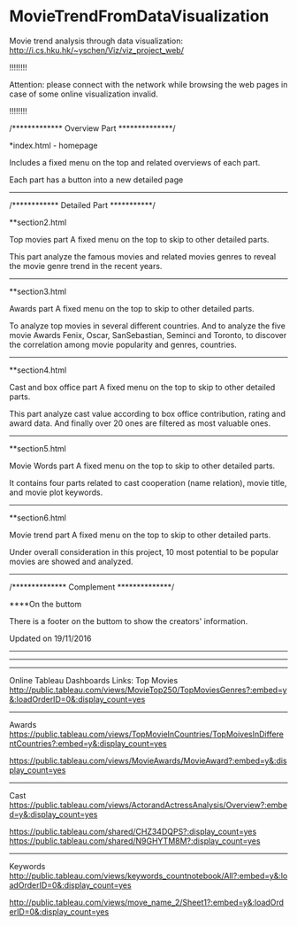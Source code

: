 # MovieTrendFromDataVisualization
Movie trend analysis through data visualization: http://i.cs.hku.hk/~yschen/Viz/viz_project_web/



!!!!!!!!

Attention: please connect with the network while browsing the web pages in case of some online visualization invalid.

!!!!!!!!

/************* Overview Part **************/

*index.html - homepage

Includes a fixed menu on the top and 
related overviews of each part.

Each part has a button into a new detailed page
*******************************************************************



/************ Detailed Part ***********/

**section2.html

Top movies part
A fixed menu on the top to skip to other detailed parts.

This part analyze the famous movies and related movies genres to reveal the movie genre trend in the recent years.
*******************************************************************

**section3.html

Awards part
A fixed menu on the top to skip to other detailed parts.

To analyze top movies in several different countries.
And to analyze the five movie Awards Fenix, Oscar, SanSebastian, Seminci and Toronto, to discover the correlation among movie popularity and genres, countries.
*******************************************************************

**section4.html

Cast and box office part
A fixed menu on the top to skip to other detailed parts.

This part analyze cast value according to box office contribution, rating and award data. And finally over 20 ones are filtered as most valuable ones.
*******************************************************************

**section5.html

Movie Words part
A fixed menu on the top to skip to other detailed parts.

It contains four parts related to cast cooperation (name relation), movie title, and movie plot keywords.
*******************************************************************

**section6.html

Movie trend part
A fixed menu on the top to skip to other detailed parts.

Under overall consideration in this project, 10 most potential to be popular movies are showed and analyzed.
*******************************************************************




/************** Complement **************/

****On the buttom

There is a footer on the buttom to show the creators' information.

Updated on 19/11/2016

********************************************************************
*********************************************************************
*********************************************************************

Online Tableau Dashboards Links:
Top Movies
http://public.tableau.com/views/MovieTop250/TopMoviesGenres?:embed=y&:loadOrderID=0&:display_count=yes
*********************************

Awards
https://public.tableau.com/views/TopMovieInCountries/TopMoivesInDifferentCountries?:embed=y&:display_count=yes

https://public.tableau.com/views/MovieAwards/MovieAward?:embed=y&:display_count=yes
*********************************

Cast
https://public.tableau.com/views/ActorandActressAnalysis/Overview?:embed=y&:display_count=yes

https://public.tableau.com/shared/CHZ34DQPS?:display_count=yes
https://public.tableau.com/shared/N9GHYTM8M?:display_count=yes

*********************************

Keywords
http://public.tableau.com/views/keywords_countnotebook/All?:embed=y&:loadOrderID=0&:display_count=yes

http://public.tableau.com/views/move_name_2/Sheet1?:embed=y&:loadOrderID=0&:display_count=yes

